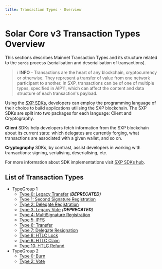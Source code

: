 ```yaml
---
title: Transaction Types - Overview
---
```


# Solar Core v3 Transaction Types Overview

This sections describes Mainnet Transaction Types and its structure related to the `serde` process (serialisation and deserialisation of transactions).

> ℹ️ **INFO** - Transactions are the heart of any blockchain, cryptocurrency or otherwise. They represent a transfer of value from one network participant to another. In SXP, transactions can be of one of multiple types, specified in AIP11, which can affect the content and data structure of each transaction's payload.

Using the [SXP SDKs](/docs/sdk/documentation), developers can employ the programming language of their choice to build applications utilising the SXP blockchain. The SXP SDKs are split into two packages for each language: Client and Cryptography.

**Client** SDKs help developers fetch information from the SXP blockchain about its current state: which delegates are currently forging, what transactions are associated with a given wallet, and so on.

**Cryptography** SDKs, by contrast, assist developers in working with transactions: signing, serialising, deserialising, etc.

For more information about SDK implementations visit [SXP SDKs hub](/docs/sdk/documentation).

<!--
In the following sections basic transaction types and their structure is presented. If you are interested in the signature generation process and algorithm used, please check the [Cryptography Overview](/docs/core/overview/cryptography) page.
-->

## List of Transaction Types

* TypeGroup 1
    * [Type 0: Legacy Transfer](/docs/core/transactions/types/legacy-transfer) _(**DEPRECATED**)_
    * [Type 1: Second Signature Registration](/docs/core/transactions/types/second-signature)
    * [Type 2: Delegate Registration](/docs/core/transactions/types/delegate-registration)
    * [Type 3: Legacy Vote](/docs/core/transactions/types/legacy-vote) _(**DEPRECATED**)_
    * [Type 4: MultiSignature Registration](/docs/core/transactions/types/multisignature-registration)
    * [Type 5: IPFS](/docs/core/transactions/types/ipfs)
    * [Type 6: Transfer](/docs/core/transactions/types/transfer)
    * [Type 7: Delegate Resignation](/docs/core/transactions/types/delegate-resignation)
    * [Type 8: HTLC Lock](/docs/core/transactions/types/htlc-lock)
    * [Type 9: HTLC Claim](/docs/core/transactions/types/htlc-claim)
    * [Type 10: HTLC Refund](/docs/core/transactions/types/htlc-refund)
* TypeGroup 2
    * [Type 0: Burn](/docs/core/transactions/types/burn)
    * [Type 2: Vote](/docs/core/transactions/types/vote)
